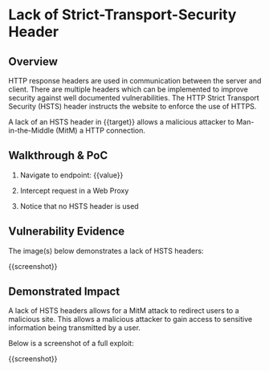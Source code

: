 # Lack of Strict-Transport-Security Header

## Overview

HTTP response headers are used in communication between the server and client. There are multiple headers which can be implemented to improve security against well documented vulnerabilities. The HTTP Strict Transport Security (HSTS) header instructs the website to enforce the use of HTTPS.

A lack of an HSTS header in {{target}} allows a malicious attacker to Man-in-the-Middle (MitM) a HTTP connection.

## Walkthrough & PoC

1. Navigate to endpoint: {{value}}

1. Intercept request in a Web Proxy

1. Notice that no HSTS header is used

## Vulnerability Evidence

The image(s) below demonstrates a lack of HSTS headers:

{{screenshot}}

## Demonstrated Impact

A lack of HSTS headers allows for a MitM attack to redirect users to a malicious site. This allows a malicious attacker to gain access to sensitive information being transmitted by a user.

Below is a screenshot of a full exploit:

{{screenshot}}

